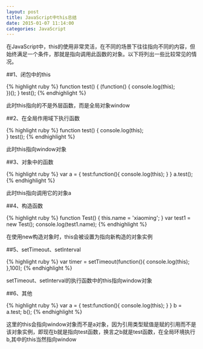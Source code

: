 ```yaml
---
layout: post
title: JavaScript中this总结
date: 2015-01-07 11:14:00
categories: JavaScript
---
```


在JavaScript中，this的使用非常灵活，在不同的场景下往往指向不同的内容，但始终满足一个条件，那就是指向调用此函数的对象。以下将列出一些比较常见的情况。

##1、闭包中的this

{% highlight ruby %}
function test() {
	(function() {
		console.log(this);	
	})(); 
}
test();
{% endhighlight %}

此时this指向的不是外层函数，而是全局对象window

##2、在全局作用域下执行函数

{% highlight ruby %}
function test() {
	console.log(this);	
}
test();
{% endhighlight %}

此时this指向window对象

##3、对象中的函数

{% highlight ruby %}
var a = {
	test:function(){
		console.log(this);
	}
}
a.test();
{% endhighlight %}

此时this指向调用它的对象a

##4、构造函数

{% highlight ruby %}
function Test() {
	this.name = 'xiaoming';
}
var test1 = new Test();
console.log(test1.name);
{% endhighlight %}

在使用new构造对象时，this会被设置为指向新构造的对象实例

##5、setTimeout、setInterval

{% highlight ruby %}
var timer = setTimeout(function(){
	console.log(this);
},100);
{% endhighlight %}

setTimeout、setInterval的执行函数中的this指向window对象

##6、其他

{% highlight ruby %}
var a = {
	test:function(){
		console.log(this);
	}
}
b = a.test;
b();
{% endhighlight %}

这里的this会指向window对象而不是a对象，因为引用类型赋值是赋的引用而不是该对象实例，即现在b就是指向test函数，换言之b就是test函数，在全局环境执行b,其中的this当然指向window